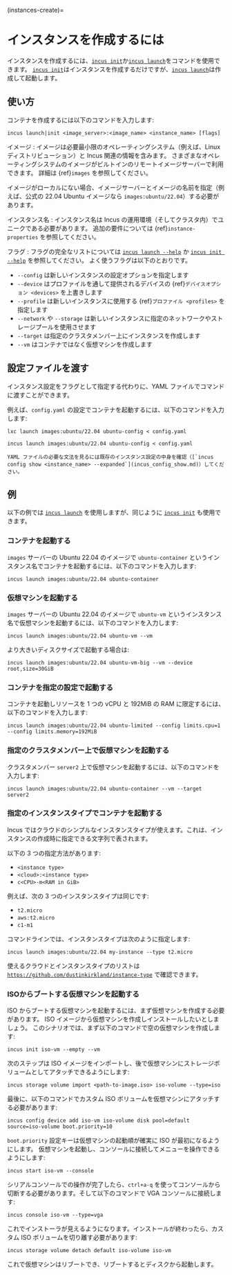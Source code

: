 (instances-create)=
# インスタンスを作成するには

インスタンスを作成するには、[`incus init`](incus_create.md)か[`incus launch`](incus_launch.md)をコマンドを使用できます。
[`incus init`](incus_create.md)はインスタンスを作成するだけですが、[`incus launch`](incus_launch.md)は作成して起動します。

## 使い方

コンテナを作成するには以下のコマンドを入力します:

    incus launch|init <image_server>:<image_name> <instance_name> [flags]

イメージ
: イメージは必要最小限のオペレーティングシステム（例えば、Linux ディストリビューション）と Incus 関連の情報を含みます。
  さまざまなオペレーティングシステムのイメージがビルトインのリモートイメージサーバーで利用できます。
  詳細は {ref}`images` を参照してください。

  イメージがローカルにない場合、イメージサーバーとイメージの名前を指定（例えば、公式の 22.04 Ubuntu イメージなら `images:ubuntu/22.04`）する必要があります。

インスタンス名
: インスタンス名は Incus の運用環境（そしてクラスタ内）でユニークである必要があります。
  追加の要件については {ref}`instance-properties` を参照してください。

フラグ
: フラグの完全なリストについては [`incus launch --help`](incus_launch.md) か [`incus init --help`](incus_create.md) を参照してください。
  よく使うフラグは以下のとおりです。

  - `--config` は新しいインスタンスの設定オプションを指定します
  - `--device` はプロファイルを通して提供されるデバイスの {ref}`デバイスオプション <devices>` を上書きします
  - `--profile` は新しいインスタンスに使用する {ref}`プロファイル <profiles>` を指定します
  - `--network` や `--storage` は新しいインスタンスに指定のネットワークやストレージプールを使用させます
  - `--target` は指定のクラスタメンバー上にインスタンスを作成します
  - `--vm` はコンテナではなく仮想マシンを作成します

## 設定ファイルを渡す

インスタンス設定をフラグとして指定する代わりに、YAML ファイルでコマンドに渡すことができます。

例えば、`config.yaml` の設定でコンテナを起動するには、以下のコマンドを入力します:

    lxc launch images:ubuntu/22.04 ubuntu-config < config.yaml

    incus launch images:ubuntu/22.04 ubuntu-config < config.yaml

```{tip}
YAML ファイルの必要な文法を見るには既存のインスタンス設定の中身を確認（[`incus config show <instance_name> --expanded`](incus_config_show.md)）してください。
```

##  例

以下の例では [`incus launch`](incus_launch.md) を使用しますが、同じように [`incus init`](incus_create.md) も使用できます。

### コンテナを起動する

`images` サーバーの Ubuntu 22.04 のイメージで `ubuntu-container` というインスタンス名でコンテナを起動するには、以下のコマンドを入力します:

    incus launch images:ubuntu/22.04 ubuntu-container

### 仮想マシンを起動する

`images` サーバーの Ubuntu 22.04 のイメージで `ubuntu-vm` というインスタンス名で仮想マシンを起動するには、以下のコマンドを入力します:

    incus launch images:ubuntu/22.04 ubuntu-vm --vm

より大きいディスクサイズで起動する場合は:

    incus launch images:ubuntu/22.04 ubuntu-vm-big --vm --device root,size=30GiB

### コンテナを指定の設定で起動する

コンテナを起動しリソースを 1 つの vCPU と 192MiB の RAM に限定するには、以下のコマンドを入力します:

    incus launch images:ubuntu/22.04 ubuntu-limited --config limits.cpu=1 --config limits.memory=192MiB

### 指定のクラスタメンバー上で仮想マシンを起動する

クラスタメンバー `server2` 上で仮想マシンを起動するには、以下のコマンドを入力します:

    incus launch images:ubuntu/22.04 ubuntu-container --vm --target server2

### 指定のインスタンスタイプでコンテナを起動する

Incus ではクラウドのシンプルなインスタンスタイプが使えます。これは、インスタンスの作成時に指定できる文字列で表されます。

以下の 3 つの指定方法があります:

- `<instance type>`
- `<cloud>:<instance type>`
- `c<CPU>-m<RAM in GiB>`

例えば、次の 3 つのインスタンスタイプは同じです:

- `t2.micro`
- `aws:t2.micro`
- `c1-m1`

コマンドラインでは、インスタンスタイプは次のように指定します:

    incus launch images:ubuntu/22.04 my-instance --type t2.micro

使えるクラウドとインスタンスタイプのリストは [`https://github.com/dustinkirkland/instance-type`](https://github.com/dustinkirkland/instance-type) で確認できます。

### ISOからブートする仮想マシンを起動する

ISO からブートする仮想マシンを起動するには、まず仮想マシンを作成する必要があります。
ISO イメージから仮想マシンを作成しインストールしたいとしましょう。
このシナリオでは、まず以下のコマンドで空の仮想マシンを作成します:

    incus init iso-vm --empty --vm

次のステップは ISO イメージをインポートし、後で仮想マシンにストレージボリュームとしてアタッチできるようにします:

    incus storage volume import <path-to-image.iso> iso-volume --type=iso

最後に、以下のコマンドでカスタム ISO ボリュームを仮想マシンにアタッチする必要があります:

    incus config device add iso-vm iso-volume disk pool=default source=iso-volume boot.priority=10

`boot.priority` 設定キーは仮想マシンの起動順が確実に ISO が最初になるようにします。
仮想マシンを起動し、コンソールに接続してメニューを操作できるようにします:

    incus start iso-vm --console

シリアルコンソールでの操作が完了したら、`ctrl+a-q` を使ってコンソールから切断する必要があります。そして以下のコマンドで VGA コンソールに接続します:

    incus console iso-vm --type=vga

これでインストーラが見えるようになります。インストールが終わったら、カスタム ISO ボリュームを切り離す必要があります:

    incus storage volume detach default iso-volume iso-vm

これで仮想マシンはリブートでき、リブートするとディスクから起動します。
